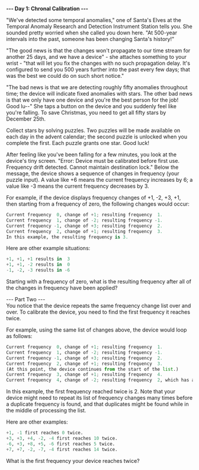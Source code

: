 __--- Day 1: Chronal Calibration ---__  
  
"We've detected some temporal anomalies," one of Santa's Elves at the Temporal Anomaly Research and Detection Instrument Station tells you. She sounded pretty worried when she called you down here. "At 500-year intervals into the past, someone has been changing Santa's history!"  
  
"The good news is that the changes won't propagate to our time stream for another 25 days, and we have a device" - she attaches something to your wrist - "that will let you fix the changes with no such propagation delay. It's configured to send you 500 years further into the past every few days; that was the best we could do on such short notice."  
  
"The bad news is that we are detecting roughly fifty anomalies throughout time; the device will indicate fixed anomalies with stars. The other bad news is that we only have one device and you're the best person for the job! Good lu--" She taps a button on the device and you suddenly feel like you're falling. To save Christmas, you need to get all fifty stars by December 25th.  
  
Collect stars by solving puzzles. Two puzzles will be made available on each day in the advent calendar; the second puzzle is unlocked when you complete the first. Each puzzle grants one star. Good luck!  
  
After feeling like you've been falling for a few minutes, you look at the device's tiny screen. "Error: Device must be calibrated before first use. Frequency drift detected. Cannot maintain destination lock." Below the message, the device shows a sequence of changes in frequency (your puzzle input). A value like +6 means the current frequency increases by 6; a value like -3 means the current frequency decreases by 3.  
  
For example, if the device displays frequency changes of +1, -2, +3, +1, then starting from a frequency of zero, the following changes would occur:  
  
```python
Current frequency  0, change of +1; resulting frequency  1.  
Current frequency  1, change of -2; resulting frequency -1.  
Current frequency -1, change of +3; resulting frequency  2.  
Current frequency  2, change of +1; resulting frequency  3.  
In this example, the resulting frequency is 3.  
```
  
Here are other example situations:  
  
```python
+1, +1, +1 results in  3  
+1, +1, -2 results in  0  
-1, -2, -3 results in -6  
```  
Starting with a frequency of zero, what is the resulting frequency after all of the changes in frequency have been applied?  
  
  
--- Part Two ---  
You notice that the device repeats the same frequency change list over and over. To calibrate the device, you need to find the first frequency it reaches twice.  
  
For example, using the same list of changes above, the device would loop as follows:  
  
```python
Current frequency  0, change of +1; resulting frequency  1.  
Current frequency  1, change of -2; resulting frequency -1.  
Current frequency -1, change of +3; resulting frequency  2.  
Current frequency  2, change of +1; resulting frequency  3.  
(At this point, the device continues from the start of the list.)  
Current frequency  3, change of +1; resulting frequency  4.  
Current frequency  4, change of -2; resulting frequency  2, which has already been seen.  
```  
In this example, the first frequency reached twice is 2. Note that your device might need to repeat its list of frequency changes many times before a duplicate frequency is found, and that duplicates might be found while in the middle of processing the list.  
  
Here are other examples:  
  
```python
+1, -1 first reaches 0 twice.  
+3, +3, +4, -2, -4 first reaches 10 twice.  
-6, +3, +8, +5, -6 first reaches 5 twice.  
+7, +7, -2, -7, -4 first reaches 14 twice.  
```  
What is the first frequency your device reaches twice?
